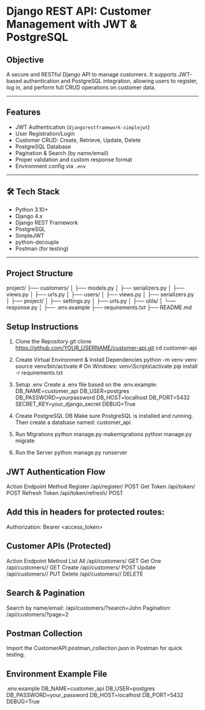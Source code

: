 # Django REST API: Customer Management with JWT & PostgreSQL

##  Objective

A secure and RESTful Django API to manage customers. It supports JWT-based authentication and PostgreSQL integration, allowing users to register, log in, and perform full CRUD operations on customer data.

---

## Features

- JWT Authentication (`djangorestframework-simplejwt`)
- User Registration/Login
- Customer CRUD: Create, Retrieve, Update, Delete
- PostgreSQL Database
- Pagination & Search (by name/email)
- Proper validation and custom response format
- Environment config via `.env`

---

## 🛠 Tech Stack

- Python 3.10+
- Django 4.x
- Django REST Framework
- PostgreSQL
- SimpleJWT
- python-decouple
- Postman (for testing)

---

## Project Structure

project/
├── customers/
│ ├── models.py
│ ├── serializers.py
│ ├── views.py
│ ├── urls.py
│
├── users/
│ ├── views.py
│ ├── serializers.py
│
├── project/
│ ├── settings.py
│ ├── urls.py
│
├── utils/
│ └── response.py
│
├── .env.example
├── requirements.txt
├── README.md


## Setup Instructions
1. Clone the Repository
git clone https://github.com/YOUR_USERNAME/customer-api.git
cd customer-api

2. Create Virtual Environment & Install Dependencies
python -m venv venv
source venv/bin/activate     # On Windows: venv\Scripts\activate
pip install -r requirements.txt

3. Setup .env
Create a .env file based on the .env.example:
DB_NAME=customer_api
DB_USER=postgres
DB_PASSWORD=yourpassword
DB_HOST=localhost
DB_PORT=5432
SECRET_KEY=your_django_secret
DEBUG=True

4. Create PostgreSQL DB
Make sure PostgreSQL is installed and running. Then create a database named:
customer_api

5. Run Migrations
python manage.py makemigrations
python manage.py migrate

6. Run the Server
python manage.py runserver

## JWT Authentication Flow
Action              Endpoint              Method
Register            /api/register/        POST
Get Token           /api/token/           POST
Refresh Token       /api/token/refresh/   POST

## Add this in headers for protected routes:
Authorization: Bearer <access_token>

## Customer APIs (Protected)
Action           Endpoint                     Method
List All         /api/customers/              GET
Get One          /api/customers/<id>/         GET
Create           /api/customers/              POST
Update           /api/customers/<id>/         PUT
Delete           /api/customers/<id>/         DELETE

## Search & Pagination
Search by name/email:  /api/customers/?search=John
Pagination:            /api/customers/?page=2

## Postman Collection
Import the CustomerAPI.postman_collection.json in Postman for quick testing.

## Environment Example File
.env.example
DB_NAME=customer_api
DB_USER=postgres
DB_PASSWORD=your_password
DB_HOST=localhost
DB_PORT=5432
DEBUG=True
